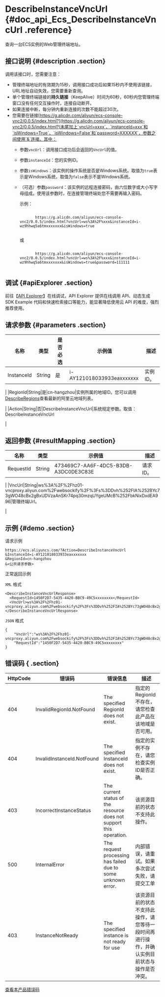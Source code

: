 # DescribeInstanceVncUrl {#doc_api_Ecs_DescribeInstanceVncUrl .reference}

查询一台ECS实例的Web管理终端地址。

## 接口说明 {#description .section}

调用该接口时，您需要注意：

-   管理终端地址的有效期为15秒，调用接口成功后如果15秒内不使用该链接，URL地址自动失效，您需要重新查询。
-   单个管理终端链接的**持久链接**（KeepAlive）时间为60秒，60秒内您管理终端窗口没有任何交互操作时，连接自动断开。
-   如果连接中断，每分钟内重新连接的次数不能超过30次。
-   您需要在链接[https://g.alicdn.com/aliyun/ecs-console-vnc2/0.0.5/index.html?](https://g.alicdn.com/aliyun/ecs-console-vnc2/0.0.5/index.html?)末尾加上`vncUrl=xxxx`、`instanceId=xxx`和`isWindows=True`、`isWindows=False`和`password=XXXXXX`，参数之间使用`&`连接。其中：
    -   参数`vncUrl`：调用接口成功后会返回的`VncUrl`的值。
    -   参数`instanceId`：您的实例ID。
    -   参数`isWindows`：该实例的操作系统是否是Windows系统。取值为`true`表示是Windows系统，取值为`false`表示不是Windows系统。
    -   （可选）参数`password`：该实例的远程连接密码，由六位数字或大小写字母组成。使用该参数时，在连接管理终端处您不需要再输入密码。

        示例：

        ```
        
               https://g.alicdn.com/aliyun/ecs-console-vnc2/0.0.5/index.html?vncUrl=ws%3A%2F%xxx&instanceId=i-wz9hhwq5a6tmxxxxxxx&isWindows=true
               
        ```

        或

        ```
        
               https://g.alicdn.com/aliyun/ecs-console-vnc2/0.0.5/index.html?vncUrl=ws%3A%2F%xxx&instanceId=i-wz9hhwq5a6tmxxxxxxx&isWindows=true&password=111111
               
        ```


## 调试 {#apiExplorer .section}

前往【[API Explorer](https://api.aliyun.com/#product=Ecs&api=DescribeInstanceVncUrl)】在线调试，API Explorer 提供在线调用 API、动态生成 SDK Example 代码和快速检索接口等能力，能显著降低使用云 API 的难度，强烈推荐使用。

## 请求参数 {#parameters .section}

|名称|类型|是否必选|示例值|描述|
|--|--|----|---|--|
|InstanceId|String|是|i-AY121018033933eaxxxxxxx|实例ID。

 |
|RegionId|String|是|cn-hangzhou|实例所属的地域ID。您可以调用[DescribeRegions](~~25609~~)查看最新的阿里云地域列表。

 |
|Action|String|否|DescribeInstanceVncUrl|系统规定参数。取值：DescribeInstanceVncUrl

 |

## 返回参数 {#resultMapping .section}

|名称|类型|示例值|描述|
|--|--|---|--|
|RequestId|String|473469C7-AA6F-4DC5-B3DB-A3DC0DE3C83E|请求ID。

 |
|VncUrl|String|ws%3A%2F%2Fhz01-vncproxy.aliyun.com%2Fwebsockify%2F%3Fs%3DDvh%252FIA%252BYc73gWO48cBx2gBxUDVzaAnSKr74pq30mzqUYgeUMcB%252FbkNixDxdEA996|管理终端Url。

 |

## 示例 {#demo .section}

请求示例

``` {#request_demo}
https://ecs.aliyuncs.com/?Action=DescribeInstanceVncUrl
&InstanceId=i-AY121018033933eaxxxxxxx
&RegionId=cn-hangzhou
&<公共请求参数>
```

正常返回示例

`XML` 格式

``` {#xml_return_success_demo}
<DescribeInstanceVncUrlResponse>
  <RequestId>1450F2D7-5435-4420-BBC9-49C5xxxxxxxx</RequestId>
  <VncUrl>ws%3A%2F%2Fhz01-vncproxy.aliyun.com%2Fwebsockify%2F%3Fs%3DDvh%252FIA%252BYc73gWO48cBx2gBxUDVzaAnSKr74pq30mzqUYgeUMcB%252FbkNixDxdEA996</VncUrl>
</DescribeInstanceVncUrlResponse>

```

`JSON` 格式

``` {#json_return_success_demo}
{
	"VncUrl":"ws%3A%2F%2Fhz01-vncproxy.aliyun.com%2Fwebsockify%2F%3Fs%3DDvh%252FIA%252BYc73gWO48cBx2gBxUDVzaAnSKr74pq30mzqUYgeUMcB%252FbkNixDxdEA996",
	"RequestId":"1450F2D7-5435-4420-BBC9-49C5xxxxxxxx"
}
```

## 错误码 { .section}

|HttpCode|错误码|错误信息|描述|
|--------|---|----|--|
|404|InvalidRegionId.NotFound|The specified RegionId does not exist.|指定的 RegionId 不存在，请您检查此产品在该地域是否可用。|
|404|InvalidInstanceId.NotFound|The specified InstanceId does not exist.|指定的实例不存在，请您检查实例ID是否正确。|
|403|IncorrectInstanceStatus|The current status of the resource does not support this operation.|该资源目前的状态不支持此操作。|
|500|InternalError|The request processing has failed due to some unknown error.|内部错误，请重试。如果多次尝试失败，请提交工单|
|403|InstanceNotReady|The specified instance is not ready for use|该资源目前的状态不支持此操作，请您等待一段时间再进行操作，并确认实例目前状态与操作是否冲突。|

[查看本产品错误码](https://error-center.aliyun.com/status/product/Ecs)

